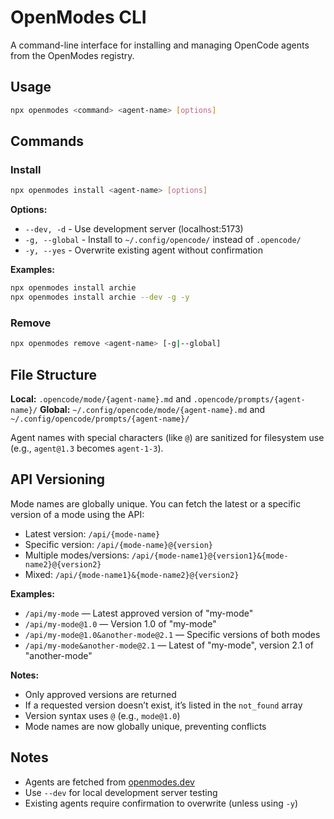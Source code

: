 # OpenModes CLI

A command-line interface for installing and managing OpenCode agents from the OpenModes registry.

## Usage

```bash
npx openmodes <command> <agent-name> [options]
```

## Commands

### Install

```bash
npx openmodes install <agent-name> [options]
```

**Options:**

- `--dev, -d` - Use development server (localhost:5173)
- `-g, --global` - Install to `~/.config/opencode/` instead of `.opencode/`
- `-y, --yes` - Overwrite existing agent without confirmation

**Examples:**

```bash
npx openmodes install archie
npx openmodes install archie --dev -g -y
```

### Remove

```bash
npx openmodes remove <agent-name> [-g|--global]
```

## File Structure

**Local:** `.opencode/mode/{agent-name}.md` and `.opencode/prompts/{agent-name}/`
**Global:** `~/.config/opencode/mode/{agent-name}.md` and `~/.config/opencode/prompts/{agent-name}/`

Agent names with special characters (like `@`) are sanitized for filesystem use (e.g., `agent@1.3` becomes `agent-1-3`).

## API Versioning

Mode names are globally unique. You can fetch the latest or a specific version of a mode using the API:

- Latest version: `/api/{mode-name}`
- Specific version: `/api/{mode-name}@{version}`
- Multiple modes/versions: `/api/{mode-name1}@{version1}&{mode-name2}@{version2}`
- Mixed: `/api/{mode-name1}&{mode-name2}@{version2}`

**Examples:**

- `/api/my-mode` — Latest approved version of "my-mode"
- `/api/my-mode@1.0` — Version 1.0 of "my-mode"
- `/api/my-mode@1.0&another-mode@2.1` — Specific versions of both modes
- `/api/my-mode&another-mode@2.1` — Latest of "my-mode", version 2.1 of "another-mode"

**Notes:**

- Only approved versions are returned
- If a requested version doesn’t exist, it’s listed in the `not_found` array
- Version syntax uses `@` (e.g., `mode@1.0`)
- Mode names are now globally unique, preventing conflicts

## Notes

- Agents are fetched from [openmodes.dev](https://openmodes.dev)
- Use `--dev` for local development server testing
- Existing agents require confirmation to overwrite (unless using `-y`)
